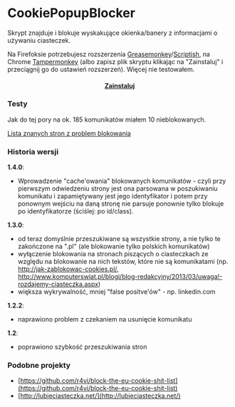 CookiePopupBlocker
==================

Skrypt znajduje i blokuje wyskakujące okienka/banery z informacjami o używaniu ciasteczek.

[](https://docs.google.com/spreadsheet/ccc?key=0AgtalLhlHdWqdEljOTBWa2JhMmF2ei1ZZWxmVU5IZFE&usp=sharing)

Na Firefoksie potrzebujesz rozszerzenia [Greasemonkey](https://addons.mozilla.org/firefox/addon/greasemonkey/)/[Scriptish](https://addons.mozilla.org/firefox/addon/scriptish/), na Chrome [Tampermonkey](https://chrome.google.com/webstore/detail/tampermonkey/dhdgffkkebhmkfjojejmpbldmpobfkfo) (albo zapisz plik skryptu klikając na "Zainstaluj" i przeciągnij go do ustawień rozszerzeń). Więcej nie testowałem.

#### [<div align="center">Zainstaluj</div>](http://goo.gl/FMexU) ####


### Testy ###

Jak do tej pory na ok. 185 komunikatów miałem 10 nieblokowanych.

[Lista znanych stron z problem blokowania](https://github.com/piotrex/CookiePopupBlocker/blob/master/tests.md)

### Historia wersji ###

**1.4.0**:<br>

- Wprowadzenie "cache'owania" blokowanych komunikatów - czyli przy pierwszym odwiedzeniu strony jest ona parsowana w poszukiwaniu komunikatu i zapamiętywany jest jego identyfikator i potem przy ponownym wejściu na daną stronę nie parsuje ponownie tylko blokuje po identyfikatorze (ściślej: po id/class).

**1.3.0**:<br>

- od teraz domyślnie przeszukiwane są wszystkie strony, a nie tylko te zakończone na ".pl" (ale blokowanie tylko polskich komunikatów)
- wyłączenie blokowania na stronach piszących o ciasteczkach ze względu na blokowanie na nich tekstów, które nie są komunikatami (np. http://jak-zablokowac-cookies.pl/, http://www.komputerswiat.pl/blogi/blog-redakcyjny/2013/03/uwaga!-rozdajemy-ciasteczka.aspx)
- większa wykrywalność, mniej "false positve'ów" - np. linkedin.com

**1.2.2**:<br>

- naprawiono problem z czekaniem na usunięcie komunikatu

**1.2**:<br>

- poprawiono szybkość przeszukiwania stron
 

### Podobne projekty ###
- [https://github.com/r4vi/block-the-eu-cookie-shit-list](https://github.com/r4vi/block-the-eu-cookie-shit-list)
- [http://lubieciasteczka.net/](http://lubieciasteczka.net/)


